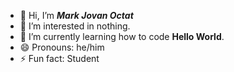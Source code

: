 - 👋 Hi, I’m ***Mark Jovan Octat***
- 👀 I’m interested in nothing.
- 🌱 I’m currently learning how to code **Hello World**.
- 😄 Pronouns: he/him
- ⚡ Fun fact: Student

<!---
DashadotT/DashadotT is a ✨ special ✨ repository because its `README.md` (this file) appears on your GitHub profile.
You can click the Preview link to take a look at your changes.
--->
